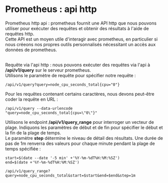 # Prometheus : api http

Prometheus http api : prometheus fournit une API http que nous pouvons utiliser pour exécuter des requêtes et obtenir des résultats à l'aide de requêtes http.<br>
Cette API est un moyen utile d'interagir avec prometheus, en particulier si nous créeons nos propres outils personnalisés nécessitant un accès aux données de prometheus. <br><br>

Requête via l'api http : nous pouvons exécuter des requêtes via l'api à **/api/v1/query** sur le serveur prometheus. <br>
Utilisons le paramètre de requête pour spécifier notre requête :
```
/api/v1/query?query=node_cpu_seconds_total{cpu="0"}
```

Pour les requêtes contenant certains caractères, nous devons peut-être coder la requête en URL :
```
/api/v1/query --data-urlencode "query=node_cpu_seconds_total{cpu=\"0\"}"
```

Utilisons le endpoint **/api/v1/query_range** pour interroger un vecteur de plage. Indiquons les paramètres de début et de fin pour spécifier le début et la fin de la plage de temps. <br>
Le paramètre **step** détermine le niveau de détail des résultats. Une durée de pas de 1m renverra des valeurs pour chaque minute pendant la plage de temps spécifiée :
```
start=$(date --date '-5 min' +'%Y-%m-%dT%H:%M:%SZ')
end=$(date +'%Y-%m-%dT%H:%M:%SZ')
```

```
/api/v1/query_range?query=node_cpu_seconds_total&start=$start&end=$end&step=1m
```